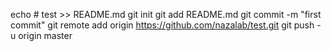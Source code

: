 
echo # test >> README.md
git init
git add README.md
git commit -m "first commit"
git remote add origin https://github.com/nazalab/test.git
git push -u origin master
